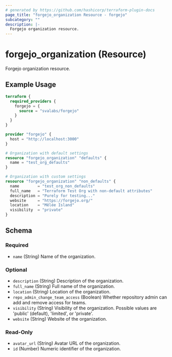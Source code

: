```yaml
---
# generated by https://github.com/hashicorp/terraform-plugin-docs
page_title: "forgejo_organization Resource - forgejo"
subcategory: ""
description: |-
  Forgejo organization resource.
---
```


# forgejo_organization (Resource)

Forgejo organization resource.

## Example Usage

```terraform
terraform {
  required_providers {
    forgejo = {
      source = "svalabs/forgejo"
    }
  }
}

provider "forgejo" {
  host = "http://localhost:3000"
}

# Organization with default settings
resource "forgejo_organization" "defaults" {
  name = "test_org_defaults"
}

# Organization with custom settings
resource "forgejo_organization" "non_defaults" {
  name        = "test_org_non_defaults"
  full_name   = "Terraform Test Org with non-default attributes"
  description = "Purely for testing..."
  website     = "https://forgejo.org/"
  location    = "Mêlée Island"
  visibility  = "private"
}
```

<!-- schema generated by tfplugindocs -->
## Schema

### Required

- `name` (String) Name of the organization.

### Optional

- `description` (String) Description of the organization.
- `full_name` (String) Full name of the organization.
- `location` (String) Location of the organization.
- `repo_admin_change_team_access` (Boolean) Whether repository admin can add and remove access for teams.
- `visibility` (String) Visibility of the organization. Possible values are 'public' (default), 'limited', or 'private'.
- `website` (String) Website of the organization.

### Read-Only

- `avatar_url` (String) Avatar URL of the organization.
- `id` (Number) Numeric identifier of the organization.
